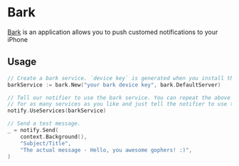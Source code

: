 # Bark

[Bark](https://apps.apple.com/us/app/bark-customed-notifications/id1403753865) is an application allows you to push customed notifications to your iPhone

## Usage

```go
// Create a bark service. `device key` is generated when you install the application
barkService := bark.New("your bark device key", bark.DefaultServer)

// Tell our notifier to use the bark service. You can repeat the above process
// for as many services as you like and just tell the notifier to use them.
notify.UseServices(barkService)

// Send a test message.
_ = notify.Send(
	context.Background(),
	"Subject/Title",
	"The actual message - Hello, you awesome gophers! :)",
)
```

